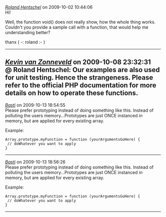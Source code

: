*[Roland Hentschel]()* on 2009-10-02 10:44:06  
Hi!

Well, the function void() does not really show, how the whole thing works. Couldn't you provide a sample call with a function,
that would help me understanding better?

thanx ( -: roland :- )

---------------------------------------
*[Kevin van Zonneveld](http://kevin.vanzonneveld.net)* on 2009-10-08 23:32:31  
@ Roland Hentschel: Our examples are also used for unit testing. Hence the strangeness.
Please refer to the official PHP documentation for more details on how to operate these functions. 
---------------------------------------
*[Basti](www.example.org)* on 2009-10-13 18:54:55  
Please prefer prototyping instead of doing something like this. Instead of polluting the users memory...Prototypes are just ONCE instanced in memory, but are applied for every existing array.

Example:
```
Array.prototype.myFunction = function (yourArgumentsGoHere) {
 // doWhatever you want to apply 
}
```
---------------------------------------
*[Basti](www.example.org)* on 2009-10-13 18:56:26  
Please prefer prototyping instead of doing something like this. Instead of polluting the users memory...Prototypes are just ONCE instanced in memory, but are applied for every existing array.

Example:
```
Array.prototype.myFunction = function (yourArgumentsGoHere) {
 // doWhatever you want to apply 
}
```
---------------------------------------
